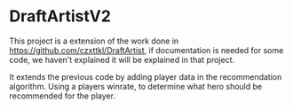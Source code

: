 # DraftArtistV2
This project is a extension of the work done in https://github.com/czxttkl/DraftArtist, if documentation is needed for some code, we haven't explained it will be explained in that project.

It extends the previous code by adding player data in the recommendation algorithm. Using a players winrate, to determine what hero should be recommended for the player.

